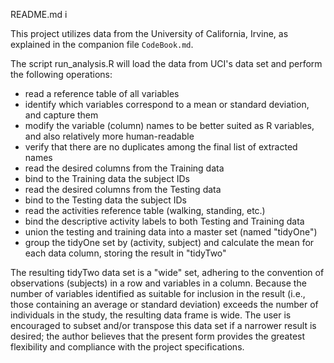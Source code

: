 README.md i

This project utilizes data from the University of California, Irvine, as explained in the companion file `CodeBook.md`.

The script run_analysis.R will load the data from UCI's data set and perform the following operations:

- read a reference table of all variables 
- identify which variables correspond to a mean or standard deviation, and capture them
- modify the variable (column) names to be better suited as R variables, and also relatively more human-readable
- verify that there are no duplicates among the final list of extracted names
- read the desired columns from the Training data
- bind to the Training data the subject IDs
- read the desired columns from the Testing data
- bind to the Testing data the subject IDs
- read the activities reference table (walking, standing, etc.)
- bind the descriptive activity labels to both Testing and Training data
- union the testing and training data into a master set (named "tidyOne")
- group the tidyOne set by (activity, subject) and calculate the mean for each data column, storing the result in "tidyTwo"

The resulting tidyTwo data set is a "wide" set, adhering to the convention of observations (subjects) in a row and variables in a column.  Because the number of variables identified as suitable for inclusion in the result (i.e., those containing an average or standard deviation) exceeds the number of individuals in the study, the resulting data frame is wide.  The user is encouraged to subset and/or transpose this data set if a narrower result is desired; the author believes that the present form provides the greatest flexibility and compliance with the project specifications.
